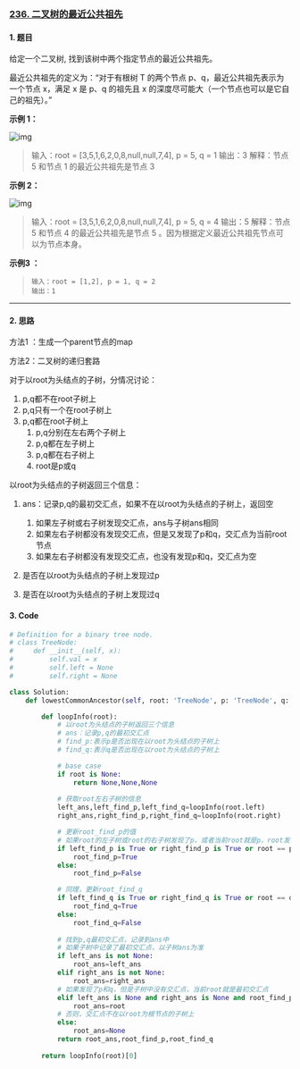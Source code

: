 ### [236. 二叉树的最近公共祖先](https://leetcode-cn.com/problems/lowest-common-ancestor-of-a-binary-tree/)

#### 1. 题目

给定一个二叉树, 找到该树中两个指定节点的最近公共祖先。

最近公共祖先的定义为：“对于有根树 T 的两个节点 p、q，最近公共祖先表示为一个节点 x，满足 x 是 p、q 的祖先且 x 的深度尽可能大（一个节点也可以是它自己的祖先）。”

**示例 1：**

![img](https://assets.leetcode.com/uploads/2018/12/14/binarytree.png)

> 输入：root = [3,5,1,6,2,0,8,null,null,7,4], p = 5, q = 1
> 输出：3
> 解释：节点 5 和节点 1 的最近公共祖先是节点 3 



**示例 2：**

![img](https://assets.leetcode.com/uploads/2018/12/14/binarytree.png)



> 输入：root = [3,5,1,6,2,0,8,null,null,7,4], p = 5, q = 4
> 输出：5
> 解释：节点 5 和节点 4 的最近公共祖先是节点 5 。因为根据定义最近公共祖先节点可以为节点本身。

**示例3 ：**

> ```
> 输入：root = [1,2], p = 1, q = 2
> 输出：1
> ```



---

#### 2. 思路

方法1 ：生成一个parent节点的map

方法2：二叉树的递归套路

  对于以root为头结点的子树，分情况讨论：

1. p,q都不在root子树上
2. p,q只有一个在root子树上
3. p,q都在root子树上
   1.  p,q分别在左右两个子树上
   2.  p,q都在左子树上
   3.  p,q都在右子树上
   4.  root是p或q



以root为头结点的子树返回三个信息：

1. ans：记录p,q的最初交汇点，如果不在以root为头结点的子树上，返回空
   1. 如果左子树或右子树发现交汇点，ans与子树ans相同
   2. 如果左右子树都没有发现交汇点，但是又发现了p和q，交汇点为当前root节点
   3. 如果左右子树都没有发现交汇点，也没有发现p和q，交汇点为空

2. 是否在以root为头结点的子树上发现过p
3. 是否在以root为头结点的子树上发现过q

#### 3. Code 

```python
# Definition for a binary tree node.
# class TreeNode:
#     def __init__(self, x):
#         self.val = x
#         self.left = None
#         self.right = None

class Solution:
    def lowestCommonAncestor(self, root: 'TreeNode', p: 'TreeNode', q: 'TreeNode') -> 'TreeNode':

        def loopInfo(root):
            # 以root为头结点的子树返回三个信息
            # ans：记录p,q的最初交汇点
            # find_p:表示p是否出现在以root为头结点的子树上
            # find_q:表示q是否出现在以root为头结点的子树上

            # base case
            if root is None:
                return None,None,None
            
            # 获取root左右子树的信息
            left_ans,left_find_p,left_find_q=loopInfo(root.left)
            right_ans,right_find_p,right_find_q=loopInfo(root.right)

            # 更新root_find_p的值
            # 如果root的左子树或root的右子树发现了p，或者当前root就是p，root发现了p
            if left_find_p is True or right_find_p is True or root == p:
                root_find_p=True
            else:
                root_find_p=False

            # 同理，更新root_find_q
            if left_find_q is True or right_find_q is True or root == q:
                root_find_q=True
            else:
                root_find_q=False
            
            # 找到p,q最初交汇点，记录到ans中
            # 如果子树中记录了最初交汇点，以子树ans为准
            if left_ans is not None:
                root_ans=left_ans
            elif right_ans is not None:
                root_ans=right_ans
            # 如果发现了p和q，但是子树中没有交汇点，当前root就是最初交汇点
            elif left_ans is None and right_ans is None and root_find_p is True and root_find_q is True:
                root_ans=root
            # 否则，交汇点不在以root为根节点的子树上
            else:
                root_ans=None
            return root_ans,root_find_p,root_find_q
        
        return loopInfo(root)[0]
```
